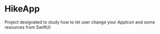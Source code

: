 # HikeApp
Project designated to study how to let user change your AppIcon and some resources from SwiftUI

